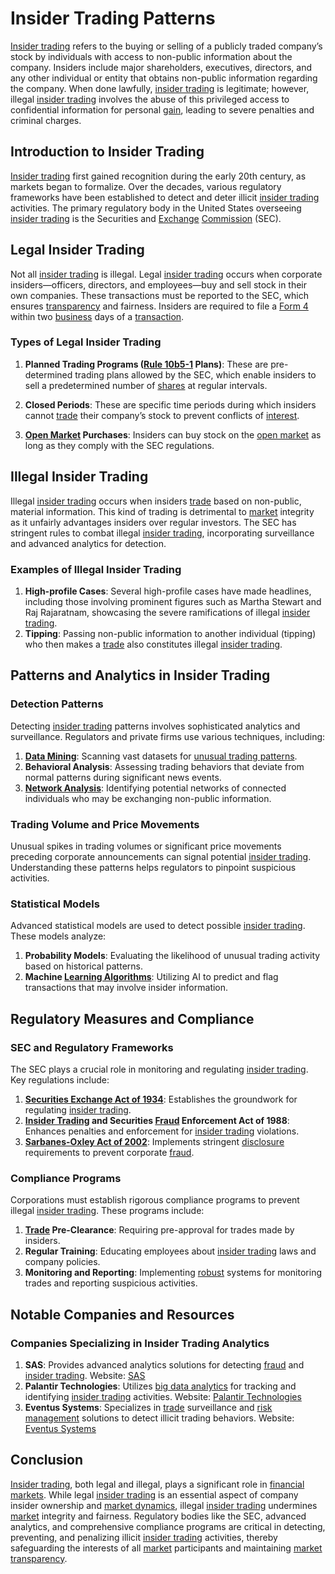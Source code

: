 # Insider Trading Patterns

[Insider trading](../i/insider.md) refers to the buying or selling of a publicly traded company’s stock by individuals with access to non-public information about the company. Insiders include major shareholders, executives, directors, and any other individual or entity that obtains non-public information regarding the company. When done lawfully, [insider trading](../i/insider.md) is legitimate; however, illegal [insider trading](../i/insider.md) involves the abuse of this privileged access to confidential information for personal [gain](../g/gain.md), leading to severe penalties and criminal charges.

## Introduction to Insider Trading

[Insider trading](../i/insider.md) first gained recognition during the early 20th century, as markets began to formalize. Over the decades, various regulatory frameworks have been established to detect and deter illicit [insider trading](../i/insider.md) activities. The primary regulatory body in the United States overseeing [insider trading](../i/insider.md) is the Securities and [Exchange](../e/exchange.md) [Commission](../c/commission.md) (SEC).

## Legal Insider Trading

Not all [insider trading](../i/insider.md) is illegal. Legal [insider trading](../i/insider.md) occurs when corporate insiders—officers, directors, and employees—buy and sell stock in their own companies. These transactions must be reported to the SEC, which ensures [transparency](../t/transparency.md) and fairness. Insiders are required to file a [Form 4](../f/form_4.md) within two [business](../b/business.md) days of a [transaction](../t/transaction.md).

### Types of Legal Insider Trading

1. **Planned Trading Programs ([Rule 10b5-1](../r/rule_10b5-1.md) Plans)**: These are pre-determined trading plans allowed by the SEC, which enable insiders to sell a predetermined number of [shares](../s/shares.md) at regular intervals.

2. **Closed Periods**: These are specific time periods during which insiders cannot [trade](../t/trade.md) their company’s stock to prevent conflicts of [interest](../i/interest.md).

3. **[Open Market](../o/open_market.md) Purchases**: Insiders can buy stock on the [open market](../o/open_market.md) as long as they comply with the SEC regulations.

## Illegal Insider Trading

Illegal [insider trading](../i/insider.md) occurs when insiders [trade](../t/trade.md) based on non-public, material information. This kind of trading is detrimental to [market](../m/market.md) integrity as it unfairly advantages insiders over regular investors. The SEC has stringent rules to combat illegal [insider trading](../i/insider.md), incorporating surveillance and advanced analytics for detection.

### Examples of Illegal Insider Trading

1. **High-profile Cases**: Several high-profile cases have made headlines, including those involving prominent figures such as Martha Stewart and Raj Rajaratnam, showcasing the severe ramifications of illegal [insider trading](../i/insider.md).
2. **Tipping**: Passing non-public information to another individual (tipping) who then makes a [trade](../t/trade.md) also constitutes illegal [insider trading](../i/insider.md).

## Patterns and Analytics in Insider Trading

### Detection Patterns

Detecting [insider trading](../i/insider.md) patterns involves sophisticated analytics and surveillance. Regulators and private firms use various techniques, including:

1. **[Data Mining](../d/data_mining.md)**: Scanning vast datasets for [unusual trading patterns](../u/unusual_trading_patterns.md).
2. **Behavioral Analysis**: Assessing trading behaviors that deviate from normal patterns during significant news events.
3. **[Network Analysis](../n/network_analysis_in_trading.md)**: Identifying potential networks of connected individuals who may be exchanging non-public information.

### Trading Volume and Price Movements

Unusual spikes in trading volumes or significant price movements preceding corporate announcements can signal potential [insider trading](../i/insider.md). Understanding these patterns helps regulators to pinpoint suspicious activities.

### Statistical Models

Advanced statistical models are used to detect possible [insider trading](../i/insider.md). These models analyze:

1. **Probability Models**: Evaluating the likelihood of unusual trading activity based on historical patterns.
2. **Machine [Learning Algorithms](../l/learning_algorithms_in_trading.md)**: Utilizing AI to predict and flag transactions that may involve insider information.

## Regulatory Measures and Compliance

### SEC and Regulatory Frameworks

The SEC plays a crucial role in monitoring and regulating [insider trading](../i/insider.md). Key regulations include:

1. **[Securities Exchange Act of 1934](../s/securities_exchange_act_of_1934.md)**: Establishes the groundwork for regulating [insider trading](../i/insider.md).
2. **[Insider Trading](../i/insider.md) and Securities [Fraud](../f/fraud.md) Enforcement Act of 1988**: Enhances penalties and enforcement for [insider trading](../i/insider.md) violations.
3. **[Sarbanes-Oxley Act of 2002](../s/sarbanes-oxley_(sox)_act_of_2002.md)**: Implements stringent [disclosure](../d/disclosure.md) requirements to prevent corporate [fraud](../f/fraud.md).

### Compliance Programs

Corporations must establish rigorous compliance programs to prevent illegal [insider trading](../i/insider.md). These programs include:

1. **[Trade](../t/trade.md) Pre-Clearance**: Requiring pre-approval for trades made by insiders.
2. **Regular Training**: Educating employees about [insider trading](../i/insider.md) laws and company policies.
3. **Monitoring and Reporting**: Implementing [robust](../r/robust.md) systems for monitoring trades and reporting suspicious activities.

## Notable Companies and Resources

### Companies Specializing in Insider Trading Analytics

1. **SAS**: Provides advanced analytics solutions for detecting [fraud](../f/fraud.md) and [insider trading](../i/insider.md). Website: [SAS](https://www.sas.com)
2. **Palantir Technologies**: Utilizes [big data analytics](../b/big_data_analytics_in_trading.md) for tracking and identifying [insider trading](../i/insider.md) activities. Website: [Palantir Technologies](https://www.palantir.com)
3. **Eventus Systems**: Specializes in [trade](../t/trade.md) surveillance and [risk management](../r/risk_management.md) solutions to detect illicit trading behaviors. Website: [Eventus Systems](https://www.eventussystems.com)

## Conclusion

[Insider trading](../i/insider.md), both legal and illegal, plays a significant role in [financial markets](../f/financial_market.md). While legal [insider trading](../i/insider.md) is an essential aspect of company insider ownership and [market dynamics](../m/market_dynamics.md), illegal [insider trading](../i/insider.md) undermines [market](../m/market.md) integrity and fairness. Regulatory bodies like the SEC, advanced analytics, and comprehensive compliance programs are critical in detecting, preventing, and penalizing illicit [insider trading](../i/insider.md) activities, thereby safeguarding the interests of all [market](../m/market.md) participants and maintaining [market](../m/market.md) [transparency](../t/transparency.md).
